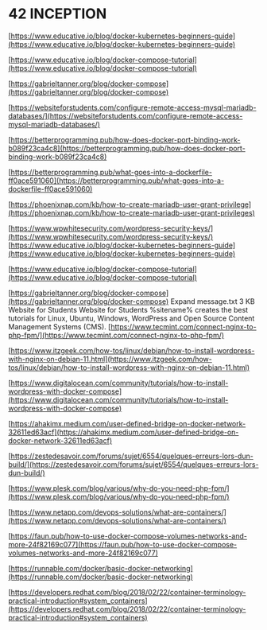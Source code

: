 # 42 INCEPTION
[https://www.educative.io/blog/docker-kubernetes-beginners-guide](https://www.educative.io/blog/docker-kubernetes-beginners-guide)

[https://www.educative.io/blog/docker-compose-tutorial](https://www.educative.io/blog/docker-compose-tutorial)

[https://gabrieltanner.org/blog/docker-compose](https://gabrieltanner.org/blog/docker-compose)

[https://websiteforstudents.com/configure-remote-access-mysql-mariadb-databases/](https://websiteforstudents.com/configure-remote-access-mysql-mariadb-databases/)

[https://betterprogramming.pub/how-does-docker-port-binding-work-b089f23ca4c8](https://betterprogramming.pub/how-does-docker-port-binding-work-b089f23ca4c8)

[https://betterprogramming.pub/what-goes-into-a-dockerfile-ff0ace591060](https://betterprogramming.pub/what-goes-into-a-dockerfile-ff0ace591060)

[https://phoenixnap.com/kb/how-to-create-mariadb-user-grant-privilege](https://phoenixnap.com/kb/how-to-create-mariadb-user-grant-privileges)

[https://www.wpwhitesecurity.com/wordpress-security-keys/](https://www.wpwhitesecurity.com/wordpress-security-keys/)
[https://www.educative.io/blog/docker-kubernetes-beginners-guide](https://www.educative.io/blog/docker-kubernetes-beginners-guide)

[https://www.educative.io/blog/docker-compose-tutorial](https://www.educative.io/blog/docker-compose-tutorial)

[https://gabrieltanner.org/blog/docker-compose](https://gabrieltanner.org/blog/docker-compose)
Expand
message.txt
3 KB
Website for Students
Website for Students
%sitename% creates the best tutorials for Linux, Ubuntu, Windows, WordPress and Open Source Content Management Systems (CMS).
[https://www.tecmint.com/connect-nginx-to-php-fpm/](https://www.tecmint.com/connect-nginx-to-php-fpm/)

 [https://www.itzgeek.com/how-tos/linux/debian/how-to-install-wordpress-with-nginx-on-debian-11.html](https://www.itzgeek.com/how-tos/linux/debian/how-to-install-wordpress-with-nginx-on-debian-11.html)

[https://www.digitalocean.com/community/tutorials/how-to-install-wordpress-with-docker-compose](https://www.digitalocean.com/community/tutorials/how-to-install-wordpress-with-docker-compose)

[https://ahakimx.medium.com/user-defined-bridge-on-docker-network-32611ed63acf](https://ahakimx.medium.com/user-defined-bridge-on-docker-network-32611ed63acf)

[https://zestedesavoir.com/forums/sujet/6554/quelques-erreurs-lors-dun-build/](https://zestedesavoir.com/forums/sujet/6554/quelques-erreurs-lors-dun-build/)

[https://www.plesk.com/blog/various/why-do-you-need-php-fpm/](https://www.plesk.com/blog/various/why-do-you-need-php-fpm/)

[https://www.netapp.com/devops-solutions/what-are-containers/](https://www.netapp.com/devops-solutions/what-are-containers/)

[https://faun.pub/how-to-use-docker-compose-volumes-networks-and-more-24f82169c077](https://faun.pub/how-to-use-docker-compose-volumes-networks-and-more-24f82169c077)

[https://runnable.com/docker/basic-docker-networking](https://runnable.com/docker/basic-docker-networking)

[https://developers.redhat.com/blog/2018/02/22/container-terminology-practical-introduction#system_containers](https://developers.redhat.com/blog/2018/02/22/container-terminology-practical-introduction#system_containers)


